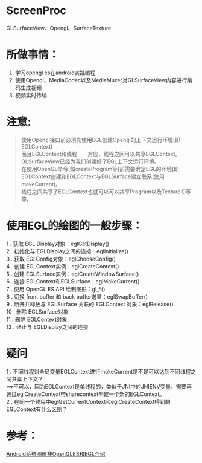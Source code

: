 # ScreenProc
GLSurfaceView、Opengl、SurfaceTexture

# 所做事情：
1) 学习opengl es在android实践编程
2) 使用Opengl、MediaCodec以及MediaMuxer对GLSurfaceView内容进行编码生成视频
3) 视频实时传输

# 注意:
> 使用Opengl接口前必须先使用EGL创建Opengl的上下文运行环境(即EGLContext)  
> 而且EGLContext和线程一一对应，线程之间可以共享EGLContext。  
> GLSurfaceView已经为我们创建好了EGL上下文运行环境。  
> 在使用OpenGL命令(如createProgram等)前需要确定EGL的环境(即EGLContext创建和EGLContext与EGLSurface建立联系(使用makeCurrent)。  
> 线程之间共享了EGLContext也就可以可以共享Program以及TextureID等等。  
> 

# 使用EGL的绘图的一般步骤：
1 .  获取 EGL Display对象：eglGetDisplay()  
2 .  初始化与 EGLDisplay之间的连接：eglInitialize()  
3 .  获取 EGLConfig对象：eglChooseConfig()  
4 .  创建 EGLContext实例：eglCreateContext()  
5 .  创建 EGLSurface实例：eglCreateWindowSurface()  
6 .  连接 EGLContext和EGLSurface：eglMakeCurrent()  
7 .  使用 OpenGL ES API 绘制图形：gl_*()  
8 .  切换 front buffer 和 back buffer送显：eglSwapBuffer()  
9 .  断开并释放与 EGLSurface 关联的 EGLContext 对象：eglRelease()  
10 . 删除 EGLSurface对象  
11 . 删除 EGLContext对象  
12 . 终止与 EGLDisplay之间的连接  

# 疑问
1 . 不同线程对全局变量EGLContext进行makeCurrent是不是可以达到不同线程之间共享上下文？  
==>不可以，因为EGLContext是单线程的，类似于JNI中的JNIENV变量。需要再通过eglCreateContext带sharecontext创建一个新的EGLContext。  
2 . 在同一个线程中eglGetCurrentContext和eglCreateContext得到的EGLContext有什么区别？

# 参考：
[Android系统图形栈OpenGLES和EGL介绍](https://woshijpf.github.io/android/2017/09/04/Android%E7%B3%BB%E7%BB%9F%E5%9B%BE%E5%BD%A2%E6%A0%88OpenGLES%E5%92%8CEGL%E4%BB%8B%E7%BB%8D.html)
